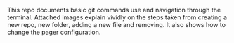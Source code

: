 This repo documents basic git commands use and navigation through the terminal. 
Attached images explain vividly on the steps taken from creating a new repo, new folder, adding a new file and removing.
It also shows how to change the pager configuration. 
